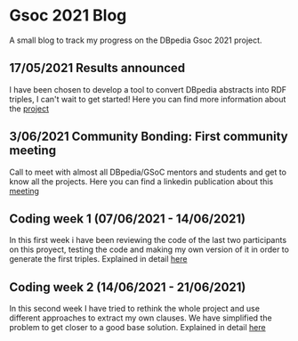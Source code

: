 # Gsoc 2021 Blog
A small blog to track my progress on the DBpedia Gsoc 2021 project.

## 17/05/2021 Results announced
I have been chosen to develop a tool to convert DBpedia abstracts into RDF triples, I can't wait to get started!
Here you can find more information about the [project](https://summerofcode.withgoogle.com/projects/#6560166180290560)

## 3/06/2021 Community Bonding: First community meeting
Call to meet with almost all DBpedia/GSoC mentors and students and get to know all the projects.
Here you can find a linkedin publication about this [meeting](https://www.linkedin.com/posts/dbpedia_students-mentors-gsoc-activity-6806219042404282369-rpOy)

## Coding week 1 (07/06/2021 - 14/06/2021)
In this first week i have been reviewing the code of the last two participants on this proyect, testing the code and making my own version of it in order to generate the first triples. Explained in detail [here](https://fcabla.github.io/DBpedia-abstracts-to-RDF/coding-week1)

## Coding week 2 (14/06/2021 - 21/06/2021)
In this second week I have tried to rethink the whole project and use different approaches to extract my own clauses. We have simplified the problem to get closer to a good base solution. Explained in detail [here](https://fcabla.github.io/DBpedia-abstracts-to-RDF/coding-week2)
